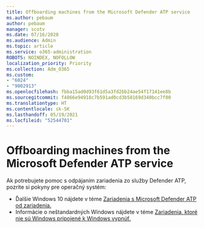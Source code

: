 ```yaml
---
title: Offboarding machines from the Microsoft Defender ATP service
ms.author: pebaum
author: pebaum
manager: scotv
ms.date: 07/16/2020
ms.audience: Admin
ms.topic: article
ms.service: o365-administration
ROBOTS: NOINDEX, NOFOLLOW
localization_priority: Priority
ms.collection: Adm_O365
ms.custom:
- "6024"
- "9002913"
ms.openlocfilehash: fbba15ad0d93f61d5a3fd2bb24ae54f17141ee8b
ms.sourcegitcommit: f4866e94918c7b591ad0cd3b58169d340bcc7f00
ms.translationtype: HT
ms.contentlocale: sk-SK
ms.lasthandoff: 05/19/2021
ms.locfileid: "52544701"
---
```

# <a name="offboarding-machines-from-the-microsoft-defender-atp-service"></a>Offboarding machines from the Microsoft Defender ATP service

Ak potrebujete pomoc s odpájaním zariadenia zo služby Defender ATP, pozrite si pokyny pre operačný systém:  

- Ďalšie Windows 10 nájdete v téme [Zariadenia s Microsoft Defender ATP od zariadenia.](/windows/security/threat-protection/microsoft-defender-atp/offboard-machines#offboard-windows-10-devices)
- Informácie o neštandardných Windows nájdete v téme [Zariadenia, ktoré nie sú Windows pripojené k Windows vypnúť.](/windows/security/threat-protection/microsoft-defender-atp/configure-endpoints-non-windows#offboard-non-windows-devices)